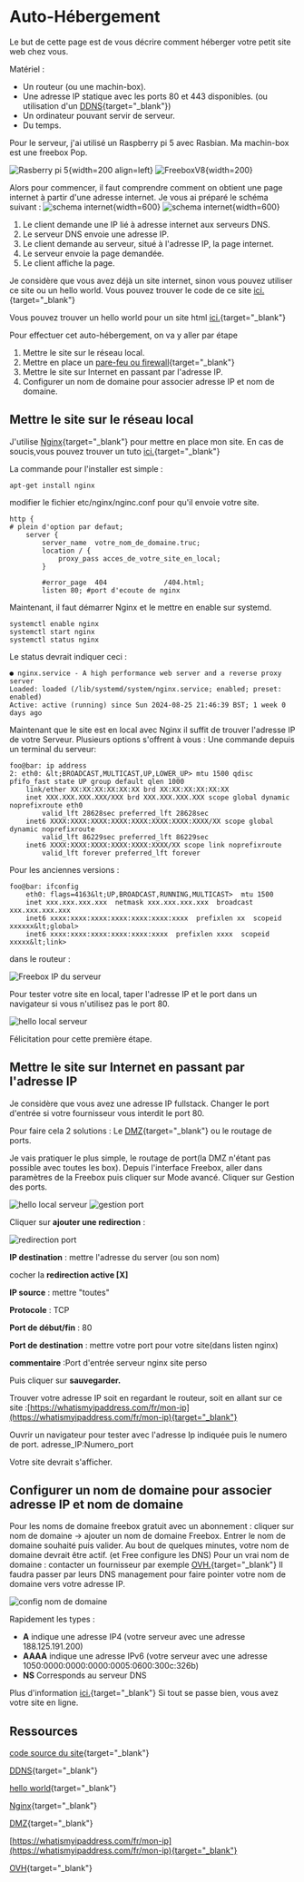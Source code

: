 # Auto-Hébergement

Le but de cette page est de vous décrire comment héberger votre petit site web chez vous.

Matériel :

- Un routeur (ou une machin-box).
- Une adresse IP statique avec les ports 80 et 443 disponibles. (ou utilisation d'un [DDNS](https://www.fortinet.com/fr/resources/cyberglossary/dynamic-dns){target="_blank"})
- Un ordinateur pouvant servir de serveur.
- Du temps.

Pour le serveur, j'ai utilisé un Raspberry pi 5 avec Rasbian. Ma machin-box est une freebox Pop.

![Rasberry pi 5](autohebergement/23551-Raspberry-Pi-5-8G.jpg){width=200 align=left}
![FreeboxV8](autohebergement/Freebox_Pop_Server_V8.jpg){width=200}

Alors pour commencer, il faut comprendre comment on obtient une page internet à partir d'une adresse internet. Je vous ai préparé le schéma suivant :
![schema internet](autohebergement/fonctionnement_internet.png#only-light){width=600}
![schema internet](autohebergement/fonctionnement_internet_dark.png#only-dark){width=600}

1. Le client demande une IP lié à adresse internet aux serveurs DNS.
1. Le serveur DNS envoie une adresse IP.
1. Le client demande au serveur, situé à l'adresse IP, la page internet.
1. Le serveur envoie la page demandée.
1. Le client affiche la page.

Je considère que vous avez déjà un site internet, sinon vous pouvez utiliser ce site ou un hello world.
Vous pouvez trouver le code de ce site [ici.](https://github.com/barrmath/piweb2){target="_blank"}

Vous pouvez trouver un hello world pour un site html [ici.](https://www.educative.io/answers/how-to-write-hello-world-in-html){target="_blank"}

Pour effectuer cet auto-hébergement, on va y aller par étape

1. Mettre le site sur le réseau local.
1. Mettre en place un [pare-feu ou firewall](firewall.md){target="_blank"}
1. Mettre le site sur Internet en passant par l'adresse IP.
1. Configurer un nom de domaine pour associer adresse IP et nom de domaine.

## Mettre le site sur le réseau local

J'utilise [Nginx](https://nginx.org/en/){target="_blank"} pour mettre en place mon site.
En cas de soucis,vous pouvez trouver un tuto [ici.](http://nginx.org/en/docs/beginners_guide.html){target="_blank"}

La commande pour l'installer est simple :

```shell
apt-get install nginx
```

modifier le fichier etc/nginx/nginc.conf pour qu'il envoie votre site.

```nginx
http {
# plein d'option par defaut;          
    server {
        server_name  votre_nom_de_domaine.truc;
        location / {
            proxy_pass acces_de_votre_site_en_local;
        }

        #error_page  404              /404.html;
        listen 80; #port d'ecoute de nginx
```

Maintenant, il faut démarrer Nginx et le mettre en enable sur systemd.

```shell
systemctl enable nginx
systemctl start nginx
systemctl status nginx
```

Le status devrait indiquer ceci :

```shell
● nginx.service - A high performance web server and a reverse proxy server
Loaded: loaded (/lib/systemd/system/nginx.service; enabled; preset: enabled)
Active: active (running) since Sun 2024-08-25 21:46:39 BST; 1 week 0 days ago
```

Maintenant que le site est en local avec Nginx il suffit de trouver l'adresse IP de votre Serveur.
Plusieurs options s'offrent à vous :
Une commande depuis un terminal du serveur:

```shell
foo@bar: ip address
2: eth0: &lt;BROADCAST,MULTICAST,UP,LOWER_UP> mtu 1500 qdisc pfifo_fast state UP group default qlen 1000
    link/ether XX:XX:XX:XX:XX:XX brd XX:XX:XX:XX:XX:XX
    inet XXX.XXX.XXX.XXX/XXX brd XXX.XXX.XXX.XXX scope global dynamic noprefixroute eth0
        valid_lft 28628sec preferred_lft 28628sec
    inet6 XXXX:XXXX:XXXX:XXXX:XXXX:XXXX:XXXX:XXXX/XX scope global dynamic noprefixroute 
        valid_lft 86229sec preferred_lft 86229sec
    inet6 XXXX:XXXX:XXXX:XXXX:XXXX:XXXX/XX scope link noprefixroute 
        valid_lft forever preferred_lft forever
```

Pour les anciennes versions :

```shell
foo@bar: ifconfig
    eth0: flags=4163&lt;UP,BROADCAST,RUNNING,MULTICAST>  mtu 1500
    inet xxx.xxx.xxx.xxx  netmask xxx.xxx.xxx.xxx  broadcast xxx.xxx.xxx.xxx
    inet6 xxxx:xxxx:xxxx:xxxx:xxxx:xxxx:xxxx  prefixlen xx  scopeid xxxxxx&lt;global>
    inet6 xxxx:xxxx:xxxx:xxxx:xxxx:xxxx  prefixlen xxxx  scopeid xxxxx&lt;link>
```

dans le routeur :

![Freebox IP du serveur](autohebergement/freeboxosIPPI.png)

Pour tester votre site en local, taper l'adresse IP et le port dans un navigateur si vous n'utilisez pas le port 80.

![hello local serveur](autohebergement/hello_local.png)

Félicitation pour cette première étape.

## Mettre le site sur Internet en passant par l'adresse IP

Je considère que vous avez une adresse IP fullstack. Changer le port d'entrée si votre fournisseur vous interdit le port 80.

Pour faire cela 2 solutions :
Le [DMZ](https://fr.wikipedia.org/wiki/Zone_d%C3%A9militaris%C3%A9e_(informatique)){target="_blank"} ou le routage de ports.

Je vais pratiquer le plus simple, le routage de port(la DMZ n'étant pas possible avec toutes les box).
Depuis l'interface Freebox, aller dans paramètres de la Freebox puis cliquer sur Mode avancé.
Cliquer sur Gestion des ports.

![hello local serveur](autohebergement/menu_routage.png)
![gestion port](autohebergement/Gestion_ports.png)

Cliquer sur **ajouter une redirection** :

![redirection port](autohebergement/Redirection_port.png)

**IP destination** : mettre l'adresse du server (ou son nom)

cocher la **redirection active [X]**

**IP source** : mettre "toutes"

**Protocole** : TCP

**Port de début/fin** : 80

**Port de destination** : mettre votre port pour votre site(dans listen nginx)

**commentaire** :Port d'entrée serveur nginx site perso

Puis cliquer sur **sauvegarder.**

Trouver votre adresse IP soit en regardant le routeur, soit en allant sur ce site :[https://whatismyipaddress.com/fr/mon-ip](https://whatismyipaddress.com/fr/mon-ip){target="_blank"}

Ouvrir un navigateur pour tester avec l'adresse Ip indiquée puis le numero de port. adresse_IP:Numero_port

Votre site devrait s'afficher.

## Configurer un nom de domaine pour associer adresse IP et nom de domaine

Pour les noms de domaine freebox gratuit avec un abonnement : cliquer sur nom de domaine -> ajouter un nom de domaine Freebox.
Entrer le nom de domaine souhaité puis valider. Au bout de quelques minutes, votre nom de domaine devrait être actif. (et Free configure les DNS)
Pour un vrai nom de domaine : contacter un fournisseur par exemple [OVH.](https://www.ovhcloud.com/fr/domains/){target="_blank"}
Il faudra passer par leurs DNS management pour faire pointer votre nom de domaine vers votre adresse IP.

![config nom de domaine](autohebergement/ovh.png)

Rapidement les types :

- **A** indique une adresse IP4 (votre serveur avec une adresse 188.125.191.200)
- **AAAA** indique une adresse IPv6 (votre serveur avec une adresse 1050:0000:0000:0000:0005:0600:300c:326b)
- **NS** Corresponds au serveur DNS

Plus d'information [ici.](https://help.ovhcloud.com/csm/fr-dns-zone-general-information?id=kb_article_view&sysparm_article=KB0063450){target="_blank"}
Si tout se passe bien, vous avez votre site en ligne.

## Ressources

[code source du site](https://github.com/barrmath/piweb2){target="_blank"}

[DDNS](https://www.fortinet.com/fr/resources/cyberglossary/dynamic-dns){target="_blank"}

[hello world](https://www.educative.io/answers/how-to-write-hello-world-in-html){target="_blank"}

[Nginx](https://nginx.org/en/){target="_blank"}

[DMZ](https://fr.wikipedia.org/wiki/Zone_d%C3%A9militaris%C3%A9e_(informatique)){target="_blank"}

[https://whatismyipaddress.com/fr/mon-ip](https://whatismyipaddress.com/fr/mon-ip){target="_blank"}

[OVH](https://www.ovhcloud.com/fr/domains/){target="_blank"}
